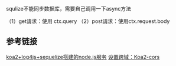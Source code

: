 
squlize不能同步数据库，需要自己调用一下async方法

（1）get请求：使用 ctx.query
（2）post请求：使用ctx.request.body


## 参考链接
[koa2+log4js+sequelize搭建的node.js服务](https://www.cnblogs.com/smartsensor/p/7838169.html) 
[设置跨域：Koa2-cors](https://github.com/zadzbw/koa2-cors)